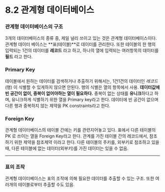 # 8.2 관계형 데이터베이스
### 관계형 데이터베이스의 구조
3개의 데이터베이스의 종류 중, 제일 널리 쓰이고 있는 것은 관계형 데이터베이스이다. 관계형 데이터 베이스는 **표(테이블)**로 데이터를 관리한다. 또한 테이블의 한 행의 입력되는 1건의 데이터를 **레코드** 라고 하고, 하나의 열에 입력되는 여러항목의 데이터를 **필드** 라고 한다.

### Primary Key
테이블에서 원하는 데이터를 검색하거나 추출하기 위해서는, 1건1건의 데이터인 _레코드_(행) 이 식별할 수 있게하지 않으면 안된다. 행의 식별은 열의 항목에서 사용. **데이터값에 빈 공간이 없이, 중복이 없어야하는 열이 필요하다.**
중복이 없는 상태를 **유니크**하다고 하며, 유니크하게 식별하기 위한 열을 Primary key라고 한다.
데이터에 빈 공간이 없으며 다른 행과 중복하지 않는 제약을 PK  constraints라고 한다.

### Foreign Key
관계형 데이터베이스의 테이블 간에는 키를 관련지어놓고 있다. 표에서 다른 테이블의 PK 로 쓰이는 열을 Foreign Key라고 한다. 
관계를 가진 테이블 간의 레코드에서, 참조하기 위한 제약을 참조제약 이라고 한다.
다른 테이블의 주키를, 외부키로 참조하고 있을 때, 다른 테이블에 없는 데이터(외부키)를 가진 데이터는 있을 수 없음.
- - - -

### 표의 조작
관계형 데이터베이스는 표의 조작에 의해 필요한 데이터를 추출할 수 있는 구조. 또한 여러개의 테이블로부터 추출할 수도 있음.